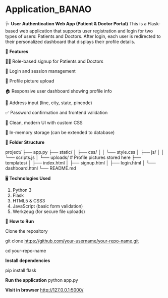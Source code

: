# Application_BANAO

🩺 **User Authentication Web App (Patient & Doctor Portal)**
This is a Flask-based web application that supports user registration and login for two types of users: Patients and Doctors. After login, each user is redirected to their personalized dashboard that displays their profile details.

🔧 **Features**

🧑‍⚕️ Role-based signup for Patients and Doctors

🔐 Login and session management

📸 Profile picture upload

🏠 Responsive user dashboard showing profile info

📍 Address input (line, city, state, pincode)

✅ Password confirmation and frontend validation

🎨 Clean, modern UI with custom CSS

💾 In-memory storage (can be extended to database)


📁 **Folder Structure**

project/
├── app.py
├── static/
│   ├── css/
│   │   └── style.css
│   ├── js/
│   │   └── scripts.js
│   └── uploads/         # Profile pictures stored here
├── templates/
│   ├── index.html
│   ├── signup.html
│   ├── login.html
│   └── dashboard.html
└── README.md

🖥️ **Technologies Used**
1. Python 3
2. Flask
3. HTML5 & CSS3
4. JavaScript (basic form validation)
5. Werkzeug (for secure file uploads)

🚀 **How to Run**

Clone the repository

git clone https://github.com/your-username/your-repo-name.git

cd your-repo-name

**Install dependencies**

pip install flask


**Run the application**
python app.py

**Visit in browser**
http://127.0.0.1:5000/
